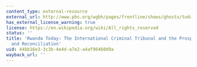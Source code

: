 ```yaml
---
content_type: external-resource
external_url: http://www.pbs.org/wgbh/pages/frontline/shows/ghosts/today/
has_external_license_warning: true
license: https://en.wikipedia.org/wiki/All_rights_reserved
status: ''
title: 'Rwanda Today: The International Criminal Tribunal and the Prospects for Peace
  and Reconciliation'
uid: 44bb16e3-3c3b-4e4d-a7e2-a4af96460d9a
wayback_url: ''
---
```

